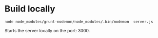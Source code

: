 # Build locally
```
node node_modules/grunt-nodemon/node_modules/.bin/nodemon  server.js
```
Starts the server locally on the port: 3000.

